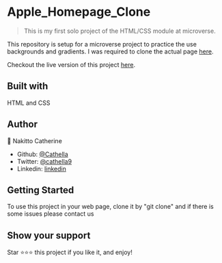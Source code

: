 # Apple_Homepage_Clone

> This is my first solo project of the HTML/CSS module at microverse.

This repository is setup for a microverse project to practice the use backgrounds and gradients. I was required to clone the actual page [here](https://web.archive.org/web/20140301004610/http://www.apple.com/).

Checkout the live version of this project [here]().

## Built with
HTML and CSS

## Author
👤 Nakitto Catherine
- Github: [@Cathella](https://github.com/Cathella)
- Twitter: [@cathella9](https://twitter.com/cathella9)
- Linkedin: [linkedin](https://www.linkedin.com/in/catherine-nakitto-51ba2a40/)

## Getting Started
To use this project in your web page, clone it by "git clone" and if there is some issues please contact us

## Show your support
Star ⭐️⭐️⭐️ this project if you like it, and enjoy!
